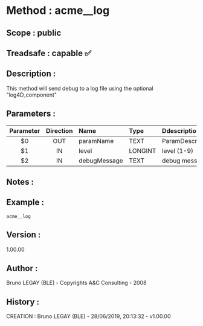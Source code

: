 ﻿# **Method :** acme__log## **Scope :** public## **Treadsafe :** capable ✅ ## **Description :** This method will send debug to a log file using the optional "log4D_component"## **Parameters :** | Parameter | Direction | Name | Type | Ddescription | |:----:|:----:|:----|:----|:----| | $0 | OUT | paramName | TEXT | ParamDescription | | $1 | IN | level | LONGINT | level (1-9) | | $2 | IN | debugMessage | TEXT | debug message | ## **Notes :** ## **Example :** ```acme__log```## **Version :** 1.00.00## **Author :** Bruno LEGAY (BLE) - Copyrights A&C Consulting - 2008## **History :**  CREATION : Bruno LEGAY (BLE) - 28/06/2019, 20:13:32 - v1.00.00